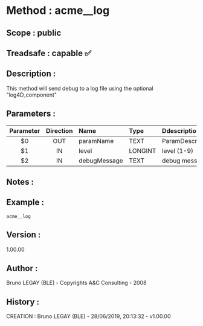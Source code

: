 ﻿# **Method :** acme__log## **Scope :** public## **Treadsafe :** capable ✅ ## **Description :** This method will send debug to a log file using the optional "log4D_component"## **Parameters :** | Parameter | Direction | Name | Type | Ddescription | |:----:|:----:|:----|:----|:----| | $0 | OUT | paramName | TEXT | ParamDescription | | $1 | IN | level | LONGINT | level (1-9) | | $2 | IN | debugMessage | TEXT | debug message | ## **Notes :** ## **Example :** ```acme__log```## **Version :** 1.00.00## **Author :** Bruno LEGAY (BLE) - Copyrights A&C Consulting - 2008## **History :**  CREATION : Bruno LEGAY (BLE) - 28/06/2019, 20:13:32 - v1.00.00